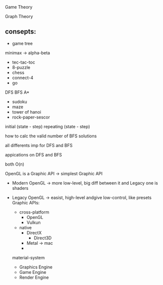 
Game Theory

Graph Theory


## consepts:

- game tree


minimax -> alpha-beta
- tec-tac-toc
- 8-puzzle
- chess
- connect-4
- go

DFS BFS A*
- sudoku
- maze
- tower of hanoi
- rock-paper-sescor


initial (state - step)
repeating (state - step)


how to calc the valid number of BFS solutions

all differents imp for DFS and BFS


appications on DFS and BFS

both O(n)


OpenGL is a Graphic API -> simplest Graphic API
- Modern OpenGL -> more low-level, big diff between it and Legacy one is shaders
- Legacy OpenGL -> easist, high-level andgive low-control, like presets
Graphic APIs:
    * cross-platform
        - OpenGL
        - Vulkun
    * native
        - DirectX
            - Direct3D
        - Metal -> mac
        - 

    material-system
    - Graphics Engine
    - Game Engine
    - Render Engine